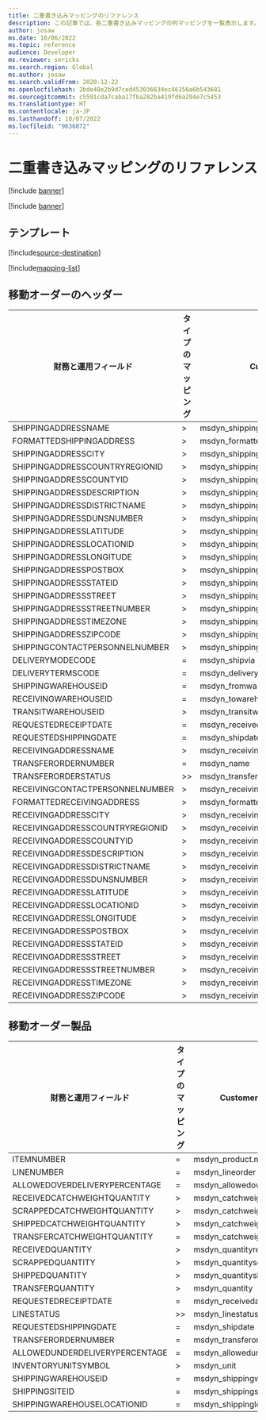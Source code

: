 ```yaml
---
title: 二重書き込みマッピングのリファレンス
description: この記事では、各二重書き込みマッピングの列マッピングを一覧表示します。
author: josaw
ms.date: 10/06/2022
ms.topic: reference
audience: Developer
ms.reviewer: sericks
ms.search.region: Global
ms.author: josaw
ms.search.validFrom: 2020-12-22
ms.openlocfilehash: 2bde40e2b9d7ced453036634ec46156a6b543681
ms.sourcegitcommit: c5591cda7caba17fba282ba419fd6a294e7c5453
ms.translationtype: HT
ms.contentlocale: ja-JP
ms.lasthandoff: 10/07/2022
ms.locfileid: "9636872"
---
```

# <a name="dual-write-mapping-reference"></a>二重書き込みマッピングのリファレンス

[!include [banner](../../includes/banner.md)]

[!include [banner](includes/dual-write-symbols.md)]

## <a name="templates"></a>テンプレート

[!include[source-destination](includes/source-destination.md)]

[!include[mapping-list](includes/mapping-tables.md)]

## <a name="transfer-order-headers"></a>移動オーダーのヘッダー

|**財務と運用フィールド** | **タイプのマッピング** | **Customer Engagement 列** | **既定値** |
|------------------------------------|-------------|----------------------------------|-----------------|
|SHIPPINGADDRESSNAME | > | msdyn_shippingaddressname |
|FORMATTEDSHIPPINGADDRESS | > | msdyn_formattedshippingaddress |
|SHIPPINGADDRESSCITY | > | msdyn_shippingaddresscity |
|SHIPPINGADDRESSCOUNTRYREGIONID | > | msdyn_shippingaddresscountryregionid |
|SHIPPINGADDRESSCOUNTYID | > | msdyn_shippingaddresscountyid |
|SHIPPINGADDRESSDESCRIPTION | > | msdyn_shippingaddressdescription |
|SHIPPINGADDRESSDISTRICTNAME | > | msdyn_shippingaddressdistrictname |
|SHIPPINGADDRESSDUNSNUMBER | > | msdyn_shippingaddressdunsnumber |
|SHIPPINGADDRESSLATITUDE | > | msdyn_shippingaddresslatitude |
|SHIPPINGADDRESSLOCATIONID | > | msdyn_shippingaddresslocationid |
|SHIPPINGADDRESSLONGITUDE | > | msdyn_shippingaddresslongitude |
|SHIPPINGADDRESSPOSTBOX | > |  msdyn_shippingaddresspostbox |
|SHIPPINGADDRESSSTATEID | > | msdyn_shippingaddressstateorprovince |
|SHIPPINGADDRESSSTREET | > | msdyn_shippingaddress1 |
|SHIPPINGADDRESSSTREETNUMBER | > | msdyn_shippingaddress2 |
|SHIPPINGADDRESSTIMEZONE | > | msdyn_shippingaddresstimezone |
|SHIPPINGADDRESSZIPCODE | > | msdyn_shippingaddresspostalcode |
|SHIPPINGCONTACTPERSONNELNUMBER | > | msdyn_shippingcontactpersonnelnumber |
|DELIVERYMODECODE | = | msdyn_shipvia |
|DELIVERYTERMSCODE | = | msdyn_deliveryterm |
|SHIPPINGWAREHOUSEID | = | msdyn_fromwarehouse.msdyn_warehouseidentifier |
|RECEIVINGWAREHOUSEID | = | msdyn_towarehouse.msdyn_warehouseidentifier |
|TRANSITWAREHOUSEID | > | msdyn_transitwarehouse.msdyn_warehouseidentifier |
|REQUESTEDRECEIPTDATE | = | msdyn_receivedate |
|REQUESTEDSHIPPINGDATE | = | msdyn_shipdate |
|RECEIVINGADDRESSNAME | > | msdyn_receivingaddressname |
|TRANSFERORDERNUMBER | = | msdyn_name |
|TRANSFERORDERSTATUS | >> | msdyn_transferstatus |
|RECEIVINGCONTACTPERSONNELNUMBER | > | msdyn_receivingcontactpersonnelnumber |
|FORMATTEDRECEIVINGADDRESS | > | msdyn_formattedreceivingaddress |
|RECEIVINGADDRESSCITY | > | msdyn_receivingaddresscity |
|RECEIVINGADDRESSCOUNTRYREGIONID | > | msdyn_receivingaddresscountryregionid |
|RECEIVINGADDRESSCOUNTYID | > | msdyn_receivingaddresscountyid |
|RECEIVINGADDRESSDESCRIPTION | > | msdyn_receivingaddressdescription |
|RECEIVINGADDRESSDISTRICTNAME | > | msdyn_receivingaddressdistrictname |
|RECEIVINGADDRESSDUNSNUMBER | > | msdyn_receivingaddressdunsnumber |
|RECEIVINGADDRESSLATITUDE | > | msdyn_receivingaddresslatitude |
|RECEIVINGADDRESSLOCATIONID | > | msdyn_receivingaddresslocationid |
|RECEIVINGADDRESSLONGITUDE | > | msdyn_receivingaddresslongitude |
|RECEIVINGADDRESSPOSTBOX | > | msdyn_receivingaddresspostbox |
|RECEIVINGADDRESSSTATEID | > | msdyn_receivingaddressstateorprovince |
|RECEIVINGADDRESSSTREET | > | msdyn_receivingaddresss1 |
|RECEIVINGADDRESSSTREETNUMBER | > | msdyn_receivingaddresss2 |
|RECEIVINGADDRESSTIMEZONE | > | msdyn_receivingaddresstimezone |
|RECEIVINGADDRESSZIPCODE | > | msdyn_receivingaddresspostalcode |

## <a name="transfer-order-products"></a>移動オーダー製品

|**財務と運用フィールド** | **タイプのマッピング** | **Customer Engagement 列** | **既定値** |
|------------------------------------|-------------|----------------------------------|-----------------|
| ITEMNUMBER | = | msdyn_product.msdyn_productnumber |
| LINENUMBER | = | msdyn_lineorder | 
| ALLOWEDOVERDELIVERYPERCENTAGE | = | msdyn_allowedoverdeliverypercentage |
| RECEIVEDCATCHWEIGHTQUANTITY | > | msdyn_catchweightquantityreceived |
| SCRAPPEDCATCHWEIGHTQUANTITY | > | msdyn_catchweightquantityscrapped |
| SHIPPEDCATCHWEIGHTQUANTITY | > | msdyn_catchweightquantityshipped |
| TRANSFERCATCHWEIGHTQUANTITY | = | msdyn_catchweightquantity |
| RECEIVEDQUANTITY | > | msdyn_quantityreceived |
| SCRAPPEDQUANTITY | > | msdyn_quantityscrapped |
| SHIPPEDQUANTITY | > | msdyn_quantityshipped |
| TRANSFERQUANTITY | > | msdyn_quantity |
| REQUESTEDRECEIPTDATE | = | msdyn_receivedate |
| LINESTATUS | >> | msdyn_linestatus |
| REQUESTEDSHIPPINGDATE | = | msdyn_shipdate | 
| TRANSFERORDERNUMBER | = | msdyn_transferorder.msdyn_name | 
| ALLOWEDUNDERDELIVERYPERCENTAGE | = | msdyn_allowedunderdeliverypercentage |
| INVENTORYUNITSYMBOL | > | msdyn_unit |
| SHIPPINGWAREHOUSEID | = | msdyn_shippingwarehouse |
| SHIPPINGSITEID | = | msdyn_shippingsite |
| SHIPPINGWAREHOUSELOCATIONID | = | msdyn_shippinglocation |
